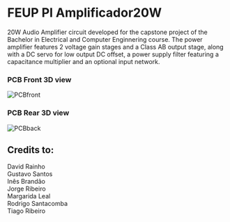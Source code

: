 # FEUP PI Amplificador20W
 
20W Audio Amplifier circuit developed for the capstone project of the Bachelor in Electrical and Computer Enginnering course.
The power amplifier features 2 voltage gain stages and a Class AB output stage, along with a DC servo for low output DC offset, a power supply filter featuring a capacitance multiplier and an optional input network.

### PCB Front 3D view
![PCBfront](https://user-images.githubusercontent.com/70813514/178309036-e7e26676-ee87-4d95-945b-730f33a63bd0.png)

### PCB Rear 3D view
![PCBback](https://user-images.githubusercontent.com/70813514/178309043-ff16e4c3-6591-4515-9ee7-7db772e3356e.png)

## Credits to:
David Rainho\
Gustavo Santos\
Inês Brandão\
Jorge Ribeiro\
Margarida Leal\
Rodrigo Santacomba\
Tiago Ribeiro
